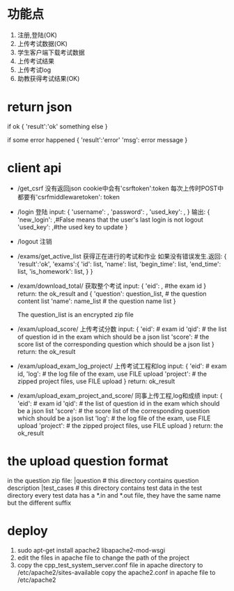# 功能点
1. 注册,登陆(OK)
2. 上传考试数据(OK)
3. 学生客户端下载考试数据
4. 上传考试结果
5. 上传考试log
6. 助教获得考试结果(OK)

# return json
if ok
{
    'result':'ok'
    something else
}

if some error happened
{
    'result':'error'
    'msg': error message
}


# client api
* /get_csrf
    没有返回json
    cookie中会有'csrftoken':token
    每次上传时POST中都要有'csrfmiddlewaretoken': token
* /login 登陆
    input:
    {
        'username': ,
        'password': ,
        'used_key': ,
    }
    输出:
    {
        'new_login': ,#False means that the user's last login is not logout
        'used_key': ,#the used key to update
    }
* /logout 注销
* /exams/get_active_list 获得正在进行的考试和作业 
    如果没有错误发生.返回:
    {
        'result':'ok',
        'exams':{
                    'id': list,
                    'name': list,
                    'begin_time': list,
                    'end_time': list,
                    'is_homework': list,
                }
    }

* /exam/download_total/  获取整个考试
    input:
    {
        'eid': , #the exam id
    }
    return:
    the ok_result and
    {
        'question': question_list, # the question content list
        'name': name_list # the question name list
    }

    The question_list is an encrypted zip file

* /exam/upload_score/  上传考试分数
    input:
    {
        'eid': # exam id
        'qid': # the list of question id in the exam which should be a json list
        'score': # the score list of the corresponding question which should be a json list
    }
    return:
    the ok_result

* /exam/upload_exam_log_project/  上传考试工程和log 
    input:
    {
        'eid': # exam id,
        'log': # the log file of the exam, use FILE upload
        'project': # the zipped project files, use FILE upload
    }
    return:
    ok_result

* /exam/upload_exam_project_and_score/ 同事上传工程,log和成绩
    input:
    {
        'eid': # exam id
        'qid': # the list of question id in the exam which should be a json list
        'score': # the score list of the corresponding question which should be a json list
        'log': # the log file of the exam, use FILE upload
        'project': # the zipped project files, use FILE upload
    }
    return:
    the ok_result

# the upload question format
in the question zip file:
    |question # this directory contains question description
    |test_cases # this directory contains test data
in the test directory every test data has a *.in and *.out file, they have the same name but the different suffix
    
# deploy

1. sudo apt-get install apache2 libapache2-mod-wsgi
2. edit the files in apache file to change the path of the project
3. copy the cpp_test_system_server.conf file in apache directory to /etc/apache2/sites-available
   copy the apache2.conf in apache file to /etc/apache2